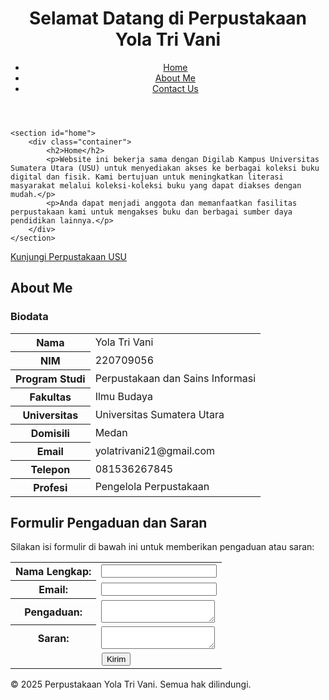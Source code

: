 <body>
    <header>
        <div class="container">
            <h1>Selamat Datang di Perpustakaan Yola Tri Vani</h1>
            <nav>
                <ul>
                    <li><a href="#home">Home</a></li>
                    <li><a href="#about">About Me</a></li>
                    <li><a href="#contact">Contact Us</a></li>
                </ul>
            </nav>
        </div>
    </header>

    <section id="home">
        <div class="container">
            <h2>Home</h2>
            <p>Website ini bekerja sama dengan Digilab Kampus Universitas Sumatera Utara (USU) untuk menyediakan akses ke berbagai koleksi buku digital dan fisik. Kami bertujuan untuk meningkatkan literasi masyarakat melalui koleksi-koleksi buku yang dapat diakses dengan mudah.</p>
            <p>Anda dapat menjadi anggota dan memanfaatkan fasilitas perpustakaan kami untuk mengakses buku dan berbagai sumber daya pendidikan lainnya.</p>
        </div>
    </section>
<p><a href="https://library.usu.ac.id/" target="_blank">Kunjungi Perpustakaan USU</a></p>
    <section id="about">
        <div class="container">
            <h2>About Me</h2>
            <h3>Biodata</h3>
            <table>
                <tr>
                    <th>Nama</th>
                    <td>Yola Tri Vani</td>
                </tr>
                <tr>
                    <th>NIM</th>
                    <td>220709056</td>
                </tr>
                <tr>
                    <th>Program Studi</th>
                    <td>Perpustakaan dan Sains Informasi</td>
                </tr>
                <tr>
                    <th>Fakultas</th>
                    <td>Ilmu Budaya</td>
               </tr>
                <tr>
                    <th>Universitas</th>
                    <td>Universitas Sumatera Utara</td>
                </tr>
                <tr>
                    <th>Domisili</th>
                    <td>Medan</td>
                </tr>
                <tr>
                    <th>Email</th>
                    <td>yolatrivani21@gmail.com</td>
                </tr>
                <tr>
                    <th>Telepon</th>
                    <td>081536267845</td>
                </tr>
                <tr>
                    <th>Profesi</th>
                    <td>Pengelola Perpustakaan</td>
                </tr>
            </table>
        </div>
    </section>

  <section id="contact">
        <div class="container">
            <h2>Formulir Pengaduan dan Saran</h2>
            <p>Silakan isi formulir di bawah ini untuk memberikan pengaduan atau saran:</p>
            <form action="#" method="POST">
                <table>
                    <tr>
                        <th><label for="name">Nama Lengkap:</label></th>
                        <td><input type="text" id="name" name="name" required></td>
                    </tr>
                    <tr>
                        <th><label for="email">Email:</label></th>
                        <td><input type="email" id="email" name="email" required></td>
                    </tr>
                    <tr>
                        <th><label for="complaint">Pengaduan:</label></th>
                        <td><textarea id="complaint" name="complaint"></textarea></td>
                    </tr>
                    <tr>
                        <th><label for="suggestion">Saran:</label></th>
                        <td><textarea id="suggestion" name="suggestion"></textarea></td>
                    </tr>
                    <tr>
                        <td colspan="2" style="text-align: center;"><button type="submit">Kirim</button></td>
                    </tr>
                </table>
            </form>
             </div>
    </section>
    <footer>
        <div class="container">
            <p>&copy; 2025 Perpustakaan Yola Tri Vani. Semua hak dilindungi.</p>
        </div>
    </footer>
</body>

